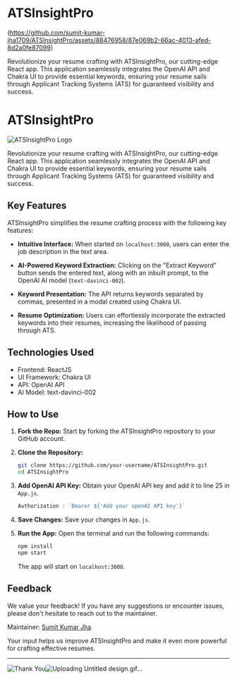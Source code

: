 # ATSInsightPro

(https://github.com/sumit-kumar-jha1709/ATSInsightPro/assets/88476958/87e069b2-66ac-4013-afed-8d2a0fe87099)


Revolutionize your resume crafting with ATSInsightPro, our cutting-edge React app. This application seamlessly integrates the OpenAI API and Chakra UI to provide essential keywords, ensuring your resume sails through Applicant Tracking Systems (ATS) for guaranteed visibility and success.

# ATSInsightPro

![ATSInsightPro Logo](images/ATSInsightPro_Logo.png)

Revolutionize your resume crafting with ATSInsightPro, our cutting-edge React app. This application seamlessly integrates the OpenAI API and Chakra UI to provide essential keywords, ensuring your resume sails through Applicant Tracking Systems (ATS) for guaranteed visibility and success.




## Key Features

ATSInsightPro simplifies the resume crafting process with the following key features:

- **Intuitive Interface:** When started on `localhost:3000`, users can enter the job description in the text area.
  
- **AI-Powered Keyword Extraction:** Clicking on the "Extract Keyword" button sends the entered text, along with an inbuilt prompt, to the OpenAI AI model (`text-davinci-002`).
  
- **Keyword Presentation:** The API returns keywords separated by commas, presented in a modal created using Chakra UI.
  
- **Resume Optimization:** Users can effortlessly incorporate the extracted keywords into their resumes, increasing the likelihood of passing through ATS.


## Technologies Used

- Frontend: ReactJS 
- UI Framework: Chakra UI
- API: OpenAI API
- AI Model: text-davinci-002


## How to Use

1. **Fork the Repo:** Start by forking the ATSInsightPro repository to your GitHub account.

2. **Clone the Repository:**
   ```bash
   git clone https://github.com/your-username/ATSInsightPro.git
   cd ATSInsightPro
   ```

3. **Add OpenAI API Key:**
   Obtain your OpenAI API key and add it to line 25 in `App.js`.

   ```javascript
   Authorization : `Bearer ${'Add your openAI API key'}`
   ```

4. **Save Changes:**
   Save your changes in `App.js`.

5. **Run the App:**
   Open the terminal and run the following commands:
   ```bash
   npm install
   npm start
   ```
   The app will start on `localhost:3000`.

## Feedback

We value your feedback! If you have any suggestions or encounter issues, please don't hesitate to reach out to the maintainer.

Maintainer: [Sumit Kumar Jha](https://linkedin.com/in/sumitkumarjha-)


Your input helps us improve ATSInsightPro and make it even more powerful for crafting effective resumes.

---

![Thank You](images/thank_you.gif)![Uploading Untitled design.gif…]()
